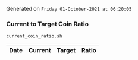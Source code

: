 Generated on `Friday 01-October-2021 at 06:20:05`

### Current to Target Coin Ratio
`current_coin_ratio.sh`

Date|Current|Target|Ratio
---|---|---|---
